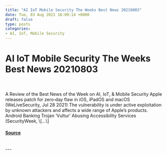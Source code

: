 ```yaml
---
title: "AI IoT Mobile Security The Weeks Best News 20210803"
date: Tue, 03 Aug 2021 18:09:14 +0000
draft: false
type: posts
categories: 
- AI, IoT, Mobile Security
---
```

# AI IoT Mobile Security The Weeks Best News 20210803

<br/>

<br/>
A Review of the Best News of the Week on AI, IoT, & Mobile Security Apple releases patch for zero‑day flaw in iOS, iPadOS and macOS (WeLiveSecurity, Jul 28 2021) The vulnerability is under active exploitation by unknown attackers and affects a wide range of Apple’s products. Android Banking Trojan ‘Vultur’ Abusing Accessibility Services (SecurityWeek, \[…\]

#### [Source](https://mosaicsecurity.com/2021/08/03/ai-iot-mobile-security-the-weeks-best-news-2021-08-03/)

<br/>
---
